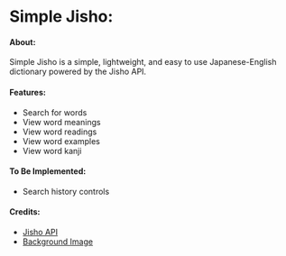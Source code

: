 # **Simple Jisho:**
#### About:
Simple Jisho is a simple, lightweight, and easy to use Japanese-English dictionary powered by the Jisho API.

#### Features:
- Search for words
- View word meanings
- View word readings
- View word examples
- View word kanji

#### To Be Implemented:
- Search history controls

#### Credits:
- [Jisho API](https://jisho.org/api)
- [Background Image](https://wall.alphacoders.com/big.php?i=496311)

